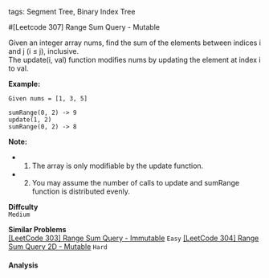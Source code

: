 tags: Segment Tree, Binary Index Tree

#[Leetcode 307] Range Sum Query - Mutable

Given an integer array nums, find the sum of the elements between indices i and j (i ≤ j), inclusive.  
The update(i, val) function modifies nums by updating the element at index i to val.

**Example:** 

    Given nums = [1, 3, 5]

    sumRange(0, 2) -> 9
    update(1, 2)
    sumRange(0, 2) -> 8

**Note:**  
 * 1. The array is only modifiable by the update function.
 * 2. You may assume the number of calls to update and sumRange function is distributed evenly.

**Diffculty**  
`Medium`

**Similar Problems**  
[[LeetCode 303] Range Sum Query - Immutable]() `Easy`
[[LeetCode 304] Range Sum Query 2D - Mutable]() `Hard`


#### Analysis

